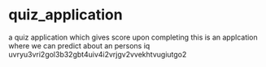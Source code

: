 # quiz_application
a quiz application which gives score upon completing
this is an applcation where we can predict about an persons iq
uvryu3vri2gol3b32gbt4uiv4i2vrjgv2vvekhtvugiutgo2
